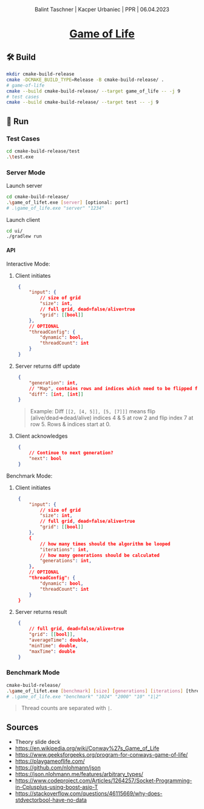<div align="center">
  <p>Balint Taschner | Kacper Urbaniec | PPR | 06.04.2023</p>
  <h1><ins>Game of Life</ins></h1>
</div>

## 🛠️ Build

```bash
mkdir cmake-build-release
cmake -DCMAKE_BUILD_TYPE=Release -B cmake-build-release/ .
# game-of-life
cmake --build cmake-build-release/ --target game_of_life -- -j 9
# test cases
cmake --build cmake-build-release/ --target test -- -j 9
```

## 🚀 Run

### Test Cases

```bash
cd cmake-build-release/test
.\test.exe
```

### Server Mode

Launch server

```bash
cd cmake-build-release/
.\game_of_lifet.exe [server] [optional: port]
# .\game_of_life.exe "server" "1234"
```

Launch client

```bash
cd ui/
./gradlew run
```

#### API

Interactive Mode:

1. Client initiates

   ```json
	{
		"input": {
			// size of grid
			"size": int,
			// full grid, dead=false/alive=true
			"grid": [[bool]]	
		},
		// OPTIONAL
		"threadConfig": {
			"dynamic": bool,
			"threadCount": int
		}
	}
   ```

2. Server returns diff update

   ```json
	{
		"generation": int,
		// "Map", contains rows and indices which need to be flipped from last grid
		"diff": [int, [int]] 
	}
   ```

   > Example: Diff `[[2, [4, 5]], [5, [7]]]` means flip (alive/dead=>dead/alive) indices 4 & 5 at row 2 and flip index 7 at row 5. Rows & indices start at 0.

3. Client acknowledges

   ```json
	{
		// Continue to next generation?
		"next": bool 
	}
   ```

Benchmark Mode:

1. Client initiates

   ```json
	{
		"input": {
			// size of grid
			"size": int,	
			// full grid, dead=false/alive=true
			"grid": [[bool]]	
		},
		{
			// how many times should the algorithm be looped
			"iterations": int, 
			// how many generations should be calculated
			"generations": int, 
		},
		// OPTIONAL
    	"threadConfig": {
			"dynamic": bool,
			"threadCount": int
		}
	}
   ```

2. Server returns result

   ```json
	{
		// full grid, dead=false/alive=true
		"grid": [[bool]], 
		"averageTime": double,
		"minTime": double,
		"maxTime": double
	}
   ```

   

### Benchmark Mode

```bash
cmake-build-release/
.\game_of_lifet.exe [benchmark] [size] [generations] [iterations] [thread counts]
# .\game_of_life.exe "benchmark" "1024" "2000" "10" "1|2"
```

> Thread counts are separated with `|`.



## Sources

* Theory slide deck
* https://en.wikipedia.org/wiki/Conway%27s_Game_of_Life
* https://www.geeksforgeeks.org/program-for-conways-game-of-life/
* https://playgameoflife.com/
* https://github.com/nlohmann/json
* https://json.nlohmann.me/features/arbitrary_types/
* https://www.codeproject.com/Articles/1264257/Socket-Programming-in-Cplusplus-using-boost-asio-T
* https://stackoverflow.com/questions/46115669/why-does-stdvectorbool-have-no-data
